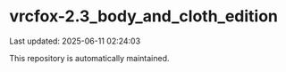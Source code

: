 # vrcfox-2.3_body_and_cloth_edition

Last updated: 2025-06-11 02:24:03

This repository is automatically maintained.
